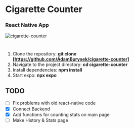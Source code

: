 # Cigarette Counter

### React Native App

![cigarette-counter](https://github.com/AdamBurysek/cigarette-counter/assets/114564710/c6c84007-2e77-47b9-9dca-09eca79f66a5)

#

1. Clone the repository: **git clone [https://github.com/AdamBurysek/cigarette-counter]**
2. Navigate to the project directory: **cd cigarette-counter**
3. Install dependencies: **npm install**
4. Start expo: **npx expo**

## TODO

- [ ] Fix problems with old react-native code
- [x] Connect Backend
- [x] Add functions for counting stats on main page
- [ ] Make History & Stats page
